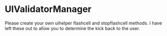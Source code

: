 UIValidatorManager
==================
Please create your own uihelper flashcell and stopflashcell methods. I have left these out to allow you to determine the kick back to the user. 
